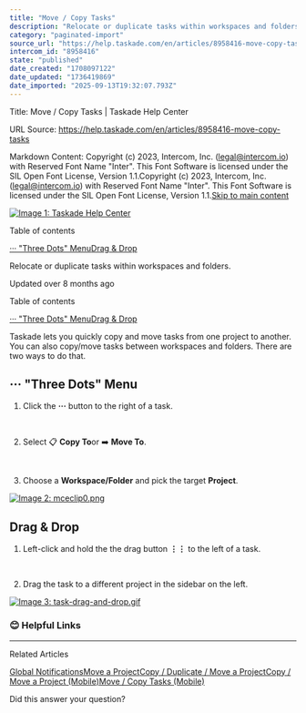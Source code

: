```yaml
---
title: "Move / Copy Tasks"
description: "Relocate or duplicate tasks within workspaces and folders."
category: "paginated-import"
source_url: "https://help.taskade.com/en/articles/8958416-move-copy-tasks"
intercom_id: "8958416"
state: "published"
date_created: "1708097122"
date_updated: "1736419869"
date_imported: "2025-09-13T19:32:07.793Z"
---
```


Title: Move / Copy Tasks | Taskade Help Center

URL Source: https://help.taskade.com/en/articles/8958416-move-copy-tasks

Markdown Content:
Copyright (c) 2023, Intercom, Inc. (legal@intercom.io) with Reserved Font Name "Inter". This Font Software is licensed under the SIL Open Font License, Version 1.1.Copyright (c) 2023, Intercom, Inc. (legal@intercom.io) with Reserved Font Name "Inter". This Font Software is licensed under the SIL Open Font License, Version 1.1.[Skip to main content](https://help.taskade.com/en/articles/8958416-move-copy-tasks#main-content)

[![Image 1: Taskade Help Center](https://downloads.intercomcdn.com/i/o/490280/d14603621e78c833c2d0e66f/2d1230f35f3009fff25b2989e93312a5.png)](https://help.taskade.com/en/)

Table of contents

[··· "Three Dots" Menu](https://help.taskade.com/en/articles/8958416-move-copy-tasks#h_382a57eb8a)[Drag & Drop](https://help.taskade.com/en/articles/8958416-move-copy-tasks#h_4a8f0325a5)

Relocate or duplicate tasks within workspaces and folders.

Updated over 8 months ago

Table of contents

[··· "Three Dots" Menu](https://help.taskade.com/en/articles/8958416-move-copy-tasks#h_382a57eb8a)[Drag & Drop](https://help.taskade.com/en/articles/8958416-move-copy-tasks#h_4a8f0325a5)

Taskade lets you quickly copy and move tasks from one project to another. You can also copy/move tasks between workspaces and folders. There are two ways to do that.

**··· "Three Dots" Menu**
-------------------------

1.   Click the **···** button to the right of a task.

​

2.   Select 📋 **Copy To**or ➡️ **Move To**.

​

3.   Choose a **Workspace/Folder** and pick the target **Project**.

[![Image 2: mceclip0.png](https://taskade.intercom-attachments-7.com/i/o/965374118/a7f0324e33b0b2f6a3b3bc1d/4409196864531?expires=1757793600&signature=3730313d8a52604a8fe0d4ba6ce25e97bca7480b89ecfb990cd836bf21e40ca5&req=fSYiFc56nIBXFb4f3HP0gOZCC87spbyDi3OOkPIGXbZMFC8NCYzW192WNOOy%0AK8WCKe9bnjVS%2F4wT5Q%3D%3D%0A)](https://taskade.intercom-attachments-7.com/i/o/965374118/a7f0324e33b0b2f6a3b3bc1d/4409196864531?expires=1757793600&signature=3730313d8a52604a8fe0d4ba6ce25e97bca7480b89ecfb990cd836bf21e40ca5&req=fSYiFc56nIBXFb4f3HP0gOZCC87spbyDi3OOkPIGXbZMFC8NCYzW192WNOOy%0AK8WCKe9bnjVS%2F4wT5Q%3D%3D%0A)

**Drag & Drop**
---------------

1.   Left-click and hold the the drag button **⋮⋮** to the left of a task.

​

2.   Drag the task to a different project in the sidebar on the left.

[![Image 3: task-drag-and-drop.gif](https://taskade.intercom-attachments-7.com/i/o/965374116/8fdbe2d7704f1e7cc62d7fa8/15224324725907?expires=1757793600&signature=ba09492954f8ae41040fa1cd091d178eae02fada4efdd0eb917cc6bdd2c2927e&req=fSYiFc56nIBZFb4f3HP0gJ7yvHnZjbz2H%2FYZt1dsoXhNfD1yumqm4Yp486L9%0Au4VRilGnIGmLqu0akg%3D%3D%0A)](https://taskade.intercom-attachments-7.com/i/o/965374116/8fdbe2d7704f1e7cc62d7fa8/15224324725907?expires=1757793600&signature=ba09492954f8ae41040fa1cd091d178eae02fada4efdd0eb917cc6bdd2c2927e&req=fSYiFc56nIBZFb4f3HP0gJ7yvHnZjbz2H%2FYZt1dsoXhNfD1yumqm4Yp486L9%0Au4VRilGnIGmLqu0akg%3D%3D%0A)

### **😊 Helpful Links**

* * *

Related Articles

[Global Notifications](https://help.taskade.com/en/articles/8958426-global-notifications)[Move a Project](https://help.taskade.com/en/articles/8958498-move-a-project)[Copy / Duplicate / Move a Project](https://help.taskade.com/en/articles/8958513-copy-duplicate-move-a-project)[Copy / Move a Project (Mobile)](https://help.taskade.com/en/articles/10368531-copy-move-a-project-mobile)[Move / Copy Tasks (Mobile)](https://help.taskade.com/en/articles/10368612-move-copy-tasks-mobile)

Did this answer your question?
